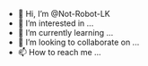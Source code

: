 - 👋 Hi, I’m @Not-Robot-LK
- 👀 I’m interested in ...
- 🌱 I’m currently learning ...
- 💞️ I’m looking to collaborate on ...
- 📫 How to reach me ...

<!---
Not-Robot-LK/Not-Robot-LK is a ✨ special ✨ repository because its `README.md` (this file) appears on your GitHub profile.
You can click the Preview link to take a look at your changes.
--->
